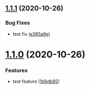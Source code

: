 ## [1.1.1](https://github.com/jwbaart/children-quotes/compare/v1.1.0...v1.1.1) (2020-10-26)


### Bug Fixes

* test fix ([e385a9e](https://github.com/jwbaart/children-quotes/commit/e385a9e32655e989ae3c45d447a1910d1ecb8542))

# [1.1.0](https://github.com/jwbaart/children-quotes/compare/v1.0.0...v1.1.0) (2020-10-26)


### Features

* test feature ([1b9db85](https://github.com/jwbaart/children-quotes/commit/1b9db857ecc1b52bbfdb8bf1877c3c84a282b4f2))
